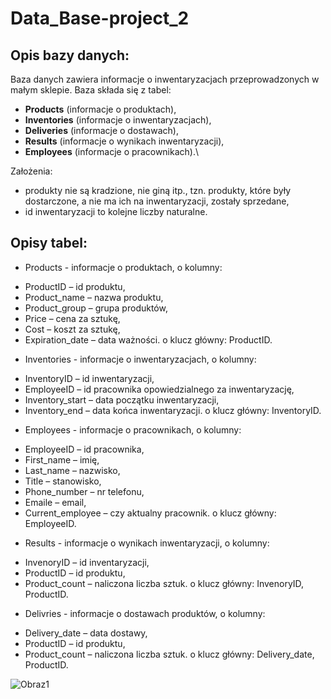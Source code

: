 # Data_Base-project_2
## Opis bazy danych:
Baza danych zawiera informacje o inwentaryzacjach przeprowadzonych w małym sklepie. Baza składa się z tabel: 
* **Products** (informacje o produktach),
* **Inventories** (informacje o inwentaryzacjach),
* **Deliveries** (informacje o dostawach),
* **Results** (informacje o wynikach inwentaryzacji),
* **Employees** (informacje o pracownikach).\

Założenia: 
* produkty nie są kradzione, nie giną itp., tzn. produkty, które były dostarczone, a nie ma ich na inwentaryzacji, zostały sprzedane,
* id inwentaryzacji to kolejne liczby naturalne.

## Opisy tabel:
*	Products  - informacje o produktach,
o	kolumny:
-	ProductID – id produktu,
-	Product_name – nazwa produktu,
- Product_group – grupa produktów,
- Price – cena za sztukę,
-	Cost – koszt za sztukę,
-	Expiration_date – data ważności.
o	klucz główny: ProductID.
*	Inventories  - informacje o inwentaryzacjach,
o	kolumny:
-	InventoryID – id inwentaryzacji,
-	EmployeeID – id pracownika opowiedzialnego za inwentaryzację,
-	Inventory_start – data początku inwentaryzacji,
-	Inventory_end –  data końca inwentaryzacji.
o	klucz główny: InventoryID.
*	Employees  - informacje o pracownikach,
o	kolumny:
-	EmployeeID – id pracownika,
-	First_name – imię,
-	Last_name – nazwisko,
-	Title – stanowisko,
-	Phone_number – nr telefonu,
-	Emaile – email,
-	Current_employee – czy aktualny pracownik.
o	klucz główny: EmployeeID.
*	Results  - informacje o wynikach inwentaryzacji,
o	kolumny:
-	InvenoryID – id inventaryzacji,
-	ProductID – id produktu,
-	Product_count – naliczona liczba sztuk.
o	klucz główny: InvenoryID, ProductID.
*	Delivries  - informacje o dostawach produktów,
o	kolumny:
-	Delivery_date – data dostawy,
-	ProductID – id produktu,
-	Product_count – naliczona liczba sztuk.
o	klucz główny: Delivery_date, ProductID.

![Obraz1](https://github.com/aleksandra1804/Data_Base-project_2/assets/24977862/2c86a4be-2556-431c-9a11-4530074d9c93)



